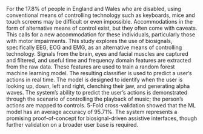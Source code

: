 For the 17.8% of people in England and Wales who are disabled, using conventional means of controlling technology such as keyboards, mice and touch screens may be difficult or even impossible. Accommodations in the form of alternative means of control exist, but they often come with caveats. This calls for a new accommodation for these individuals, particularly those with motor impairments.
This study explores the use of biosignals, specifically EEG, EOG and EMG, as an alternative means of controlling technology. Signals from the brain, eyes and facial muscles are captured and filtered, and useful time and frequency domain features are extracted from the raw data. These features are used to train a random forest machine learning model. The resulting classifier is used to predict a user’s actions in real time.
The model is designed to identify when the user is looking up, down, left and right, clenching their jaw, and generating alpha waves. The system’s ability to predict the user’s actions is demonstrated through the scenario of controlling the playback of music; the person’s actions are mapped to controls.
5-Fold cross-validation showed that the ML model has an average accuracy of 95.71%. The system represents a promising proof-of-concept for biosignal-driven assistive interfaces, though further validation on a broader user base is required.
